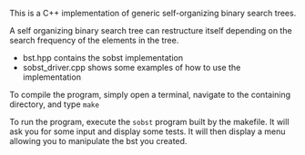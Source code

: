 
This is a C++ implementation of generic self-organizing binary search trees.

A self organizing binary search tree can restructure itself depending on the search frequency of the elements in the tree.

* bst.hpp contains the sobst implementation
* sobst_driver.cpp shows some examples of how to use the implementation

To compile the program, simply open a terminal, navigate to the containing directory, and type `make`

To run the program, execute the `sobst` program built by the makefile.  It will ask you for some input and display some tests.  It will then display a menu allowing you to manipulate the bst you created.
